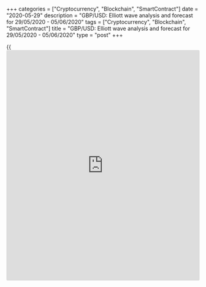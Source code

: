 +++
categories = ["Cryptocurrency", "Blockchain", "SmartContract"]
date = "2020-05-29"
description = "GBP/USD: Elliott wave analysis and forecast for 29/05/2020 - 05/06/2020"
tags = ["Cryptocurrency", "Blockchain", "SmartContract"]
title = "GBP/USD: Elliott wave analysis and forecast for 29/05/2020 - 05/06/2020"
type = "post"
+++

{{<iframe id="large-banner" src="https://www.bounty.group/#slide=3.0" width="100%" height="600" scrolling="no" style="border: 0px solid rgb(216, 221, 230); border-radius: 3px;">}}

May 29, 2020

May 29, 2020

GBP/USD: Elliott wave analysis and forecast for 29/05/2020 –
05/06/2020Alex Geuta

## The pair [GBP/USD][1] remains likely to grow. Estimated pivot point
is at a level of 1.2158.

 **Main scenario:** consider long positions from corrections above the
level of 1.2158 with a target of 1.2477 – 1.2639.

 **Alternative scenario:** breakout and consolidation below the level of
1.2158 will allow the pair to continue declining to the levels of 1.2020
– 1.1871.

 **Analysis:** Supposedly, the fifth wave of larger degree V finished
developing on the [daily](https://www.fintecher.org/2020/03/03/forex-trading-daily-strategy/) time frame, with wave  (С) of V completed
inside. The first wave (1) is developing on the H4 time frame, with wave
1 of (1) formed and a local correction completed as wave 2 of (1)
inside. Apparently, the third wave 3 of (1) started developing on the H1
time frame, with the wave of smaller degree i of 3 forming inside. If
the presumption is correct, the pair will continue to rise to the levels
of 1.2477 – 1.2639. The level of 1.2158 is critical in this scenario as
the breakout will enable the pair to continue declining to the levels of
1.2020 – 1.1871.

![LiteForex: GBP/USD: Elliott wave analysis and forecast for 29/05/2020
– 05/06/2020][2]

* * *

![LiteForex: GBP/USD: Elliott wave analysis and forecast for 29/05/2020
– 05/06/2020][3]

* * *

![LiteForex: GBP/USD: Elliott wave analysis and forecast for 29/05/2020
– 05/06/2020][4]

* * *

P.S. Did you like my article? Share it in social networks: it will be
the best “thank you" :)

Ask me questions and comment below. I’ll be glad to answer your
questions and give necessary explanations.

 **Useful links:**

  * I recommend trying to trade with a reliable broker [here][5]. The system allows you to trade by yourself or copy successful traders from all across the globe.
  * Use my promo-code BLOG for getting deposit bonus 50% on LiteForex platform. Just enter this code in the appropriate field while [depositing][6] your trading account.
  * Telegram channel with high-quality analytics, Forex reviews, training articles, and other useful things for traders <t.me/liteforex>

## Price chart of GBPUSD in real time mode

![GBP/USD: Elliott wave analysis and forecast for 29/05/2020 –
05/06/2020][7]

The content of this article reflects the author’s opinion and does not
necessarily reflect the official position of LiteForex. The material
published on this page is provided for informational purposes only and
should not be considered as the provision of investment advice for the
purposes of Directive 2004/39/EC.

Rate this article:

{{value}}

( {{count}} {{title}} )

   1. my.liteforex.com/trading/chart?symbol=GBPUSD
   2. cdn.liteforex.com/cache/uploads/blog_post/wave-analisys/29-05-2020/GBPUSDH1.png?w=30&s=f268dd26d23775975a366dbc46744bd1
   3. cdn.liteforex.com/cache/uploads/blog_post/wave-analisys/29-05-2020/GBPUSDH4.png?w=30&s=bda09882b20b936a47d0d0a00db7d753
   4. cdn.liteforex.com/cache/uploads/blog_post/wave-analisys/29-05-2020/GBPUSDDaily.png?w=30&s=b36a410ad0a74311d61838a6be3bcc4b
   5. my.liteforex.com/?category=analysts-opinions&slug=gbpusd-elliott-wave-analysis-and-forecast-for-29052020---05062020&openPopup=%2Fregistration%2Fpopup&utm_source=blog&utm_medium=article&utm_campaign=bonus
   6. my.liteforex.com/deposit/?category=analysts-opinions&slug=gbpusd-elliott-wave-analysis-and-forecast-for-29052020---05062020&promo_code=BLOG&utm_source=blog&utm_medium=article&utm_campaign=bonus
   7. cdn.liteforex.com/cache/uploads/blog_post/wave-analisys/Previews-elliot-waves/gbpusd-elliott-wave-analysis-liteforex-blog-preview.jpg?q=75&w=1000&s=b96e4172ec2bc054668a0ac60898acf5